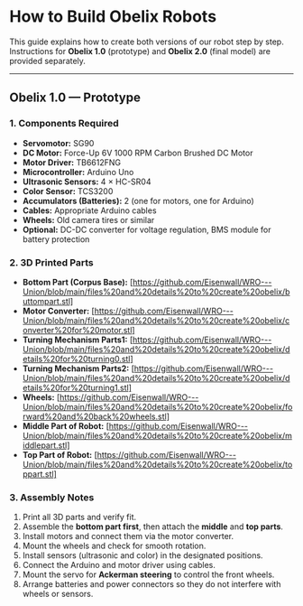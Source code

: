 # How to Build Obelix Robots

This guide explains how to create both versions of our robot step by step. Instructions for **Obelix 1.0** (prototype) and **Obelix 2.0** (final model) are provided separately.

---

## Obelix 1.0 — Prototype

### 1. Components Required

- **Servomotor:** SG90  
- **DC Motor:** Force-Up 6V 1000 RPM Carbon Brushed DC Motor  
- **Motor Driver:** TB6612FNG  
- **Microcontroller:** Arduino Uno  
- **Ultrasonic Sensors:** 4 × HC-SR04  
- **Color Sensor:** TCS3200  
- **Accumulators (Batteries):** 2 (one for motors, one for Arduino)  
- **Cables:** Appropriate Arduino cables  
- **Wheels:** Old camera tires or similar  
- **Optional:** DC-DC converter for voltage regulation, BMS module for battery protection  

### 2. 3D Printed Parts

- **Bottom Part (Corpus Base):** [https://github.com/Eisenwall/WRO---Union/blob/main/files%20and%20details%20to%20create%20obelix/buttompart.stl]  
- **Motor Converter:** [https://github.com/Eisenwall/WRO---Union/blob/main/files%20and%20details%20to%20create%20obelix/converter%20for%20motor.stl]  
- **Turning Mechanism Parts1:** [https://github.com/Eisenwall/WRO---Union/blob/main/files%20and%20details%20to%20create%20obelix/details%20for%20turning0.stl]
- **Turning Mechanism Parts2:** [https://github.com/Eisenwall/WRO---Union/blob/main/files%20and%20details%20to%20create%20obelix/details%20for%20turning1.stl] 
- **Wheels:** [https://github.com/Eisenwall/WRO---Union/blob/main/files%20and%20details%20to%20create%20obelix/forward%20and%20back%20wheels.stl]  
- **Middle Part of Robot:** [https://github.com/Eisenwall/WRO---Union/blob/main/files%20and%20details%20to%20create%20obelix/middlepart.stl]  
- **Top Part of Robot:** [https://github.com/Eisenwall/WRO---Union/blob/main/files%20and%20details%20to%20create%20obelix/toppart.stl]  

### 3. Assembly Notes

1. Print all 3D parts and verify fit.  
2. Assemble the **bottom part first**, then attach the **middle** and **top parts**.  
3. Install motors and connect them via the motor converter.  
4. Mount the wheels and check for smooth rotation.  
5. Install sensors (ultrasonic and color) in the designated positions.  
6. Connect the Arduino and motor driver using cables.  
7. Mount the servo for **Ackerman steering** to control the front wheels.  
8. Arrange batteries and power connectors so they do not interfere with wheels or sensors.  
